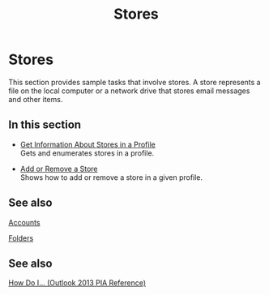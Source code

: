 ﻿---
title: Stores
TOCTitle: Stores
ms:assetid: ce5d8e58-7753-485c-b400-4f00f6c6935b
ms:mtpsurl: https://msdn.microsoft.com/en-us/library/Ff184642(v=office.15)
ms:contentKeyID: 55119892
ms.date: 07/24/2014
mtps_version: v=office.15
---

# Stores

This section provides sample tasks that involve stores. A store represents a file on the local computer or a network drive that stores email messages and other items.

## In this section

  - [Get Information About Stores in a Profile](how-to-get-information-about-stores-in-a-profile.md)  
    Gets and enumerates stores in a profile.

  - [Add or Remove a Store](how-to-add-or-remove-a-store.md)  
    Shows how to add or remove a store in a given profile.

## See also

[Accounts](accounts.md)

[Folders](folders.md)

## See also



[How Do I... (Outlook 2013 PIA Reference)](how-do-i-outlook-2013-pia-reference.md)


